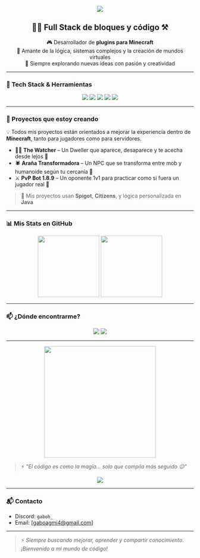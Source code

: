 <!-- Banner animado arriba -->
<p align="center">
  <img src="https://capsule-render.vercel.app/api?type=waving&color=gradient&height=200&section=header&text=¡Hola,%20soy%20Gabo!&fontSize=40&fontAlignY=35&desc=Desarrollador%20de%20plugins%20Minecraft&descAlignY=60&descAlign=50" />
</p>

<!-- Presentación -->
<h2 align="center">👨‍💻 Full Stack de bloques y código ⚒️</h2>

<p align="center">
  🎮 Desarrollador de <strong>plugins para Minecraft</strong> <br/>
  🧩 Amante de la lógica, sistemas complejos y la creación de mundos virtuales<br/>
  🚀 Siempre explorando nuevas ideas con pasión y creatividad
</p>

---

### 🧰 Tech Stack & Herramientas

<p align="center">
  <img src="https://img.shields.io/badge/Java-%23ED8B00.svg?style=for-the-badge&logo=java&logoColor=white" />
  <img src="https://img.shields.io/badge/Spigot-FFA500?style=for-the-badge&logo=spigotmc&logoColor=white" />
  <img src="https://img.shields.io/badge/Minecraft-62B47A?style=for-the-badge&logo=minecraft&logoColor=white" />
  <img src="https://img.shields.io/badge/Python-3776AB?style=for-the-badge&logo=python&logoColor=white" />
  <img src="https://img.shields.io/badge/Git-F05032?style=for-the-badge&logo=git&logoColor=white" />
</p>

---

### 🧪 Proyectos que estoy creando

💡 Todos mis proyectos están orientados a mejorar la experiencia dentro de **Minecraft**, tanto para jugadores como para servidores.

- 🕵️‍♂️ **The Watcher** – Un Dweller que aparece, desaparece y te acecha desde lejos 👀  
- 🕷️ **Araña Transformadora** – Un NPC que se transforma entre mob y humanoide según tu cercanía 🧟  
- ⚔️ **PvP Bot 1.8.9** – Un oponente 1v1 para practicar como si fuera un jugador real 🥷  

> 🤖 Mis proyectos usan **Spigot**, **Citizens**, y lógica personalizada en **Java**

---

### 📊 Mis Stats en GitHub

<p align="center">
  <img src="https://github-readme-stats.vercel.app/api?username=MiniGabo&show_icons=true&theme=radical&hide_title=true" height="165">
  <img src="https://github-readme-stats.vercel.app/api/top-langs/?username=MiniGabo&layout=compact&theme=radical&hide_title=true" height="165">
</p>

---

### 📫 ¿Dónde encontrarme?

<p align="center">
  <a href="https://discord.com/users/753439327668666390"><img src="https://img.shields.io/badge/Discord-%237289DA.svg?style=for-the-badge&logo=discord&logoColor=white" /></a>
  <a href="mailto:gaboagmi4@gmail.com"><img src="https://img.shields.io/badge/Email-%23D14836.svg?style=for-the-badge&logo=gmail&logoColor=white" /></a>
</p>

---

<p align="center">
  <img src="https://media.giphy.com/media/iIqmM5tTjmpOB9mpbn/giphy.gif" width="300"/>
</p>

> ⚡ *"El código es como la magia... solo que compila más seguido 😉"*

<!-- Footer decorativo -->
<p align="center">
  <img src="https://capsule-render.vercel.app/api?type=waving&color=gradient&height=120&section=footer"/>
</p>


---

### 📬 Contacto
- Discord: `gaboh_`
- Email: [gaboagmi4@gmail.com]

---

> ⚡ *Siempre buscando mejorar, aprender y compartir conocimiento. ¡Bienvenido a mi mundo de código!*
